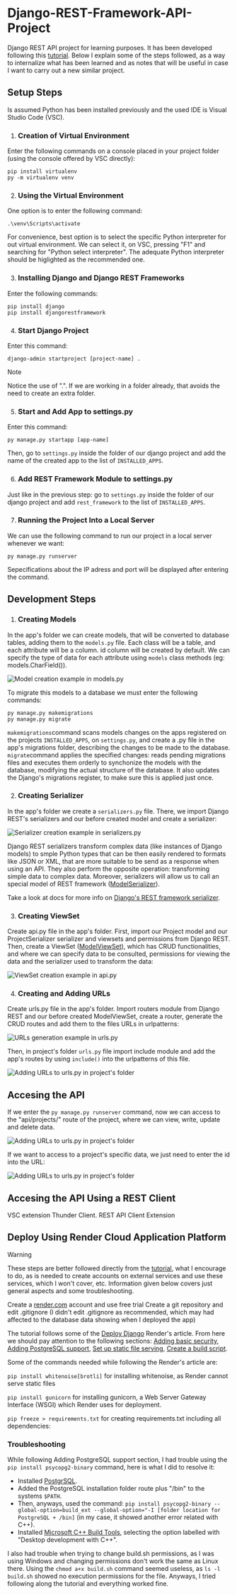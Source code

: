 # Django-REST-Framework-API-Project
Django REST API project for learning purposes. It has been developed following this [tutorial](https://www.youtube.com/watch?v=GE0Q8YNKNgs).
Below I explain some of the steps followed, as a way to internalize what has been learned and as notes that will be useful in case I want to carry out a new similar project.


## Setup Steps

Is assumed Python has been installed previously and the used IDE is Visual Studio Code (VSC).


1. ### Creation of Virtual Environment

Enter the following commands on a console placed in your project folder (using the console offered by VSC directly):

```console
pip install virtualenv
py -m virtualenv venv
```


2. ### Using the Virtual Environment

One option is to enter the following command:

```console
.\venv\Scripts\activate
```

For convenience, best option is to select the specific Python interpreter for out virtual environment. We can select it, on VSC, pressing "F1" and searching for "Python select interpreter". The adequate Python interpreter should be higlighted as the recommended one.


3. ### Installing Django and Django REST Frameworks

Enter the following commands:

```console
pip install django
pip install djangorestframework
```


4. ### Start Django Project

Enter this command:

```console
django-admin startproject [project-name] .
```

> [!NOTE]
> Notice the use of ".". If we are working in a folder already, that avoids the need to create an extra folder.


5. ### Start and Add App to settings.py

Enter this command:

```console
py manage.py startapp [app-name]
```

Then, go to `settings.py` inside the folder of our django project and add the name of the created app to the list of `INSTALLED_APPS`.


6. ### Add REST Framework Module to settings.py

Just like in the previous step: go to `settings.py` inside the folder of our django project and add `rest_framework` to the list of `INSTALLED_APPS`.


7. ### Running the Project Into a Local Server

We can use the following command to run our project in a local server whenever we want:

```console
py manage.py runserver
```

Sepecifications about the IP adress and port will be displayed after entering the command.


## Development Steps


1. ### Creating Models

In the app's folder we can create models, that will be converted to database tables, adding them to the `models.py` file. Each class will be a table, and each attribute will be a column. id column will be created by default. We can specify the type of data for each attribute using `models` class methods (eg: models.CharField()).

![Model creation example in models.py](/images/01_models.jpg)

To migrate this models to a database we must enter the following commands:

```console
py manage.py makemigrations
py manage.py migrate
```

`makemigrations`command scans models changes on the apps registered on the projects `INSTALLED_APPS`, on `settings.py`, and create a .py file in the app's migrations folder, describing the changes to be made to the database.
`migrate`command applies the specified changes: reads pending migrations files and executes them orderly to synchonize the models with the database, modifying the actual structure of the database. It also updates the Django's migrations register, to make sure this is applied just once.


2. ### Creating Serializer

In the app's folder we create a `serializers.py` file. There, we import Django REST's serializers and our before created model and create a serializer:

![Serializer creation example in serializers.py](/images/02_serializers.jpg)

Django REST serializers transform complex data (like instances of Django models) to smple Python types that can be then easily rendered to formats like JSON or XML, that are more suitable to be send as a response when using an API. They also perform the opposite operation: transforming simple data to complex data.
Moreover, serializers will allow us to call an special model of REST framework ([ModelSerializer](https://www.django-rest-framework.org/api-guide/serializers/#modelserializer)).

Take a look at docs for more info on [Django's REST framework serializer](https://www.django-rest-framework.org/api-guide/serializers/).


3. ### Creating ViewSet

Create api.py file in the app's folder. First, import our Project model and our ProjectSerializer serializer and viewsets and permissions from Django REST. Then, create a ViewSet ([ModelViewSet](https://www.django-rest-framework.org/api-guide/viewsets/#modelviewset)), which has CRUD functionalities, and where we can specify data to be consulted, permissions for viewing the data and the serializer used to transform the data:

![ViewSet creation example in api.py](/images/03_api.jpg)


4. ### Creating and Adding URLs

Create urls.py file in the app's folder. Import routers module from Django REST and our before created ModelViewSet, create a router, generate the CRUD routes and add them to the files URLs in urlpatterns:

![URLs generation example in urls.py](/images/04_urls_app.jpg)

Then, in project's folder `urls.py` file import include module and add the app's routes by using `include()` into the urlpatterns of this file.

![Adding URLs to urls.py in project's folder](/images/05__urls_project.jpg)


## Accesing the API

If we enter the `py manage.py runserver` command, now we can access to the "api/projects/" route of the project, where we can view, write, update and delete data.

![Adding URLs to urls.py in project's folder](/images/06_access.jpg)

If we want to access to a project's specific data, we just need to enter the id into the URL:

![Adding URLs to urls.py in project's folder](/images/07_access_by_id.jpg)


## Accesing the API Using a REST Client

VSC extension Thunder Client. REST API Client Extension


## Deploy Using Render Cloud Application Platform

> [!WARNING]
> These steps are better followed directly from the [tutorial](https://www.youtube.com/watch?v=GE0Q8YNKNgs), what I encourage to do, as is needed to create accounts on external services and use these services, which I won't cover, etc.
> Information given below covers just general aspects and some troubleshooting.  

Create a [render.com](https://render.com/) account and use free trial
Create a git repository and edit .gitignore (I didn't edit .gitignore as recommended, which may had affected to the database data showing when I deployed the app)

The tutorial follows some of the [Deploy Django](https://docs.render.com/deploy-django) Render's article. From here we should pay attention to the following sections: [Adding basic security](https://docs.render.com/deploy-django#adding-basic-security), [Adding PostgreSQL support](https://docs.render.com/deploy-django#adding-postgresql-support), [Set up static file serving](https://docs.render.com/deploy-django#set-up-static-file-serving), [Create a build script](https://docs.render.com/deploy-django#create-a-build-script).

Some of the commands needed while following the Render's article are:

`pip install whitenoise[brotli]` for installing whitenoise, as Render cannot serve static files

`pip install gunicorn` for installing gunicorn, a Web Server Gateway Interface (WSGI) which Render uses for deployment.

`pip freeze > requirements.txt` for creating requirements.txt including all dependencies: 


### Troubleshooting

While following Adding PostgreSQL support section, I had trouble using the `pip install psycopg2-binary` command, here is what I did to resolve it:

- Installed [PostgrSQL](https://www.postgresql.org/download/).
- Added the PostgreSQL installation folder route plus "/bin" to the systems `$PATH`.
- Then, anyways, used the command: `pip install psycopg2-binary --global-option=build_ext --global-option="-I [folder location for PostgreSQL + /bin]` (in my case, it showed another error related with C++).
- Installed [Microsoft C++ Build Tools](https://visualstudio.microsoft.com/visual-cpp-build-tools/), selecting the option labelled with "Desktop development with C++".

I also had trouble when trying to change build.sh permissions, as I was using Windows and changing permissions don't work the same as Linux there. Using the `chmod a+x build.sh` command seemed useless, as `ls -l build.sh` showed no execution permissions for the file. Anyways, I tried following along the tutorial and everything worked fine.